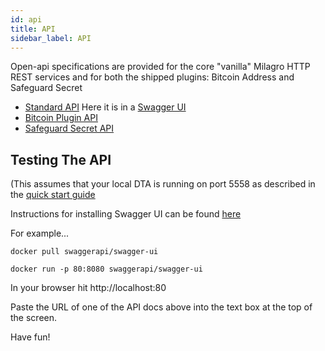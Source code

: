 ```yaml
---
id: api
title: API
sidebar_label: API
---
```


Open-api specifications are provided for the core "vanilla" Milagro HTTP REST services and for both the shipped plugins: Bitcoin Address and Safeguard Secret

* [Standard API](https://raw.githubusercontent.com/apache/incubator-milagro-dta/develop/open-api.yaml) Here it is in a [Swagger UI](/swagger/index.html)
* [Bitcoin Plugin API](https://raw.githubusercontent.com/apache/incubator-milagro-dta/develop/pkg/bitcoinplugin/open-api.yaml)
* [Safeguard Secret API](https://raw.githubusercontent.com/apache/incubator-milagro-dta/develop/pkg/safeguardsecret/safeguardsecret-api.yaml)

## Testing The API

(This assumes that your local DTA is running on port 5558 as described in the [quick start guide](/docs/dta-details/quickstart)

Instructions for installing Swagger UI can be found [here](https://github.com/swagger-api/swagger-ui/blob/master/docs/usage/installation.md)

For example...

```
docker pull swaggerapi/swagger-ui  

docker run -p 80:8080 swaggerapi/swagger-ui

```

In your browser hit http://localhost:80

Paste the URL of one of the API docs above into the text box at the top of the screen. 

Have fun!



